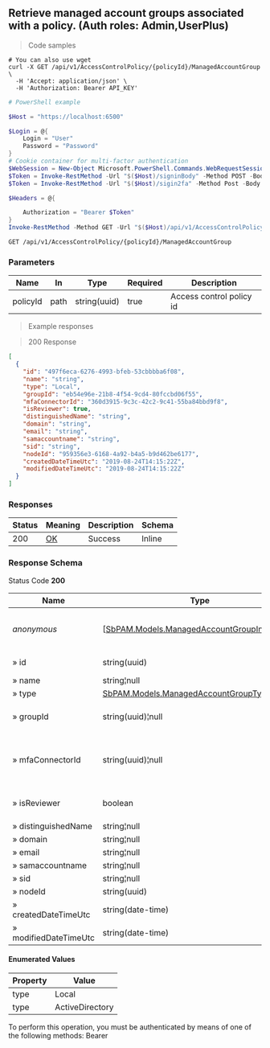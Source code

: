 
## Retrieve managed account groups associated with a policy. (Auth roles: Admin,UserPlus)

<a id="opIdGetManagedAccountGroupsAsync"></a>

> Code samples

```shell
# You can also use wget
curl -X GET /api/v1/AccessControlPolicy/{policyId}/ManagedAccountGroup \
  -H 'Accept: application/json' \
  -H 'Authorization: Bearer API_KEY'

```

```powershell
# PowerShell example

$Host = "https://localhost:6500"

$Login = @{
    Login = "User"
    Password = "Password"
}
# Cookie container for multi-factor authentication
$WebSession = New-Object Microsoft.PowerShell.Commands.WebRequestSession
$Token = Invoke-RestMethod -Url "$($Host)/signinBody" -Method POST -Body (ConvertTo-Json $Login) -WebRequestSession $WebSession
$Token = Invoke-RestMethod -Url "$($Host)/sigin2fa" -Method Post -Body $MfaCode -Headers @{Authorization: "Bearer $Token"} -WebRequestSession $WebSession

$Headers = @{

    Authorization = "Bearer $Token"
}
Invoke-RestMethod -Method GET -Url "$($Host)/api/v1/AccessControlPolicy/{policyId}/ManagedAccountGroup -Headers $Headers
```

`GET /api/v1/AccessControlPolicy/{policyId}/ManagedAccountGroup`

<h3 id="retrieve-managed-account-groups-associated-with-a-policy.-(auth-roles:-admin,userplus)-parameters">Parameters</h3>

|Name|In|Type|Required|Description|
|---|---|---|---|---|
|policyId|path|string(uuid)|true|Access control policy id|

> Example responses

> 200 Response

```json
[
  {
    "id": "497f6eca-6276-4993-bfeb-53cbbbba6f08",
    "name": "string",
    "type": "Local",
    "groupId": "eb54e96e-21b8-4f54-9cd4-80fccbd06f55",
    "mfaConnectorId": "360d3915-9c3c-42c2-9c41-55ba84bbd9f8",
    "isReviewer": true,
    "distinguishedName": "string",
    "domain": "string",
    "email": "string",
    "samaccountname": "string",
    "sid": "string",
    "nodeId": "959356e3-6168-4a92-b4a5-b9d462be6177",
    "createdDateTimeUtc": "2019-08-24T14:15:22Z",
    "modifiedDateTimeUtc": "2019-08-24T14:15:22Z"
  }
]
```

<h3 id="retrieve-managed-account-groups-associated-with-a-policy.-(auth-roles:-admin,userplus)-responses">Responses</h3>

|Status|Meaning|Description|Schema|
|---|---|---|---|
|200|[OK](https://tools.ietf.org/html/rfc7231#section-6.3.1)|Success|Inline|

<h3 id="retrieve-managed-account-groups-associated-with-a-policy.-(auth-roles:-admin,userplus)-responseschema">Response Schema</h3>

Status Code **200**

|Name|Type|Required|Restrictions|Description|
|---|---|---|---|---|
|*anonymous*|[[SbPAM.Models.ManagedAccountGroupInfo](../Models/sbpam.models.managedaccountgroupinfo.md)]|false|none|[This model represents a group of managed accounts.]|
|» id|string(uuid)|false|none|Unique id and DB key for this group.|
|» name|string¦null|false|none|Name of this group.|
|» type|[SbPAM.Models.ManagedAccountGroupType](../Models/sbpam.models.managedaccountgrouptype.md)(int32)|false|none|none|
|» groupId|string(uuid)¦null|false|none|AD group id if this is an active directory group|
|» mfaConnectorId|string(uuid)¦null|false|none|Alternate MFA provider for members of this group. Override this at the User level.|
|» isReviewer|boolean|false|none|Is assigned reviewer role (for AccessCertification)|
|» distinguishedName|string¦null|false|none|none|
|» domain|string¦null|false|none|none|
|» email|string¦null|false|none|none|
|» samaccountname|string¦null|false|none|none|
|» sid|string¦null|false|none|none|
|» nodeId|string(uuid)|false|none|none|
|» createdDateTimeUtc|string(date-time)|false|none|none|
|» modifiedDateTimeUtc|string(date-time)|false|none|none|

#### Enumerated Values

|Property|Value|
|---|---|
|type|Local|
|type|ActiveDirectory|

<aside class="warning">
To perform this operation, you must be authenticated by means of one of the following methods:
Bearer
</aside>


